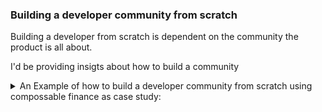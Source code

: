 ### Building a developer community from scratch

Building a developer from scratch is dependent on the community the product is all about.

I'd be providing insigts about how to build a community

<details><summary>An Example of how to build a developer community from scratch using compossable finance as case study:</summary>
<p>

#### We can hide anything, even code!

```ruby
   puts "Hello World"
```

</p>
</details>
